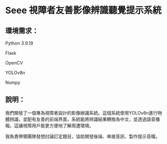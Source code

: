 # Seee 視障者友善影像辨識聽覺提示系統

## 環境需求：
Python 3.9.19

Flask

OpenCV

YOLOv8n

Numpy

## 說明：
我們開發了一個專為視障者設計的影像辦識系統。這個系統使用YOLOv8n進行物體辨識，並配有友善的前端界面，系統能將辨識結果轉換為中文，並透過語音播報。這讓視障用戶能更方便地了解周遭環境。

我負責帶領團隊發想討論訂定題目，協助開發後端、串接音訊、製作提示音檔。
